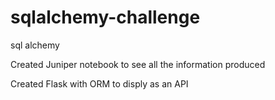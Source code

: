 # sqlalchemy-challenge
sql alchemy

Created Juniper notebook to see all the information produced

Created Flask with ORM to disply as an API
